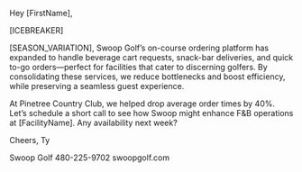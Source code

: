 Hey [FirstName],

[ICEBREAKER]

[SEASON_VARIATION], Swoop Golf’s on-course ordering platform has expanded to handle beverage cart requests, snack-bar deliveries, and quick to-go orders—perfect for facilities that cater to discerning golfers. By consolidating these services, we reduce bottlenecks and boost efficiency, while preserving a seamless guest experience.

At Pinetree Country Club, we helped drop average order times by 40%. Let’s schedule a short call to see how Swoop might enhance F&B operations at [FacilityName]. Any availability next week?

Cheers,
Ty

Swoop Golf
480-225-9702
swoopgolf.com
